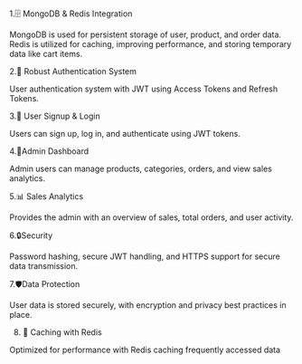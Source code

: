 1.🗄️ MongoDB & Redis Integration

MongoDB is used for persistent storage of user, product, and order data.
Redis is utilized for caching, improving performance, and storing temporary data like cart items.

2.🔐 Robust Authentication System

User authentication system with JWT using Access Tokens and Refresh Tokens.

3.📝 User Signup & Login

Users can sign up, log in, and authenticate using JWT tokens.

4.👑Admin Dashboard

Admin users can manage products, categories, orders, and view sales analytics.

5.📊 Sales Analytics

Provides the admin with an overview of sales, total orders, and user activity.

6.🔒Security

Password hashing, secure JWT handling, and HTTPS support for secure data transmission.   

7.🛡️Data Protection

User data is stored securely, with encryption and privacy best practices in place.

8. 🚀 Caching with Redis

Optimized for performance with Redis caching frequently accessed data 
